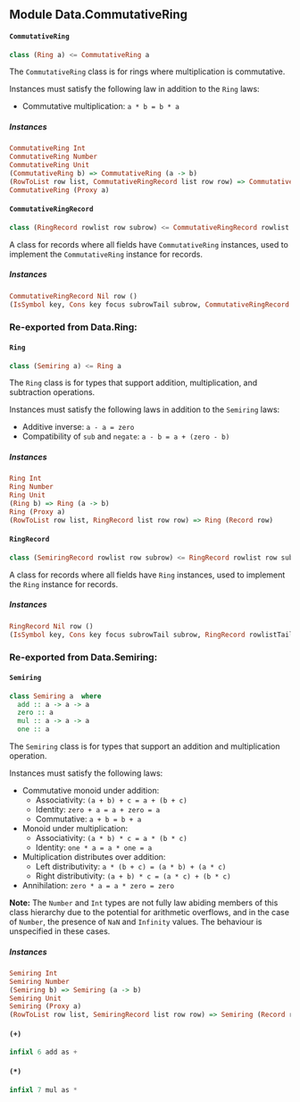 ## Module Data.CommutativeRing

#### `CommutativeRing`

``` purescript
class (Ring a) <= CommutativeRing a 
```

The `CommutativeRing` class is for rings where multiplication is
commutative.

Instances must satisfy the following law in addition to the `Ring`
laws:

- Commutative multiplication: `a * b = b * a`

##### Instances
``` purescript
CommutativeRing Int
CommutativeRing Number
CommutativeRing Unit
(CommutativeRing b) => CommutativeRing (a -> b)
(RowToList row list, CommutativeRingRecord list row row) => CommutativeRing (Record row)
CommutativeRing (Proxy a)
```

#### `CommutativeRingRecord`

``` purescript
class (RingRecord rowlist row subrow) <= CommutativeRingRecord rowlist row subrow | rowlist -> subrow
```

A class for records where all fields have `CommutativeRing` instances, used
to implement the `CommutativeRing` instance for records.

##### Instances
``` purescript
CommutativeRingRecord Nil row ()
(IsSymbol key, Cons key focus subrowTail subrow, CommutativeRingRecord rowlistTail row subrowTail, CommutativeRing focus) => CommutativeRingRecord (Cons key focus rowlistTail) row subrow
```


### Re-exported from Data.Ring:

#### `Ring`

``` purescript
class (Semiring a) <= Ring a 
```

The `Ring` class is for types that support addition, multiplication,
and subtraction operations.

Instances must satisfy the following laws in addition to the `Semiring`
laws:

- Additive inverse: `a - a = zero`
- Compatibility of `sub` and `negate`: `a - b = a + (zero - b)`

##### Instances
``` purescript
Ring Int
Ring Number
Ring Unit
(Ring b) => Ring (a -> b)
Ring (Proxy a)
(RowToList row list, RingRecord list row row) => Ring (Record row)
```

#### `RingRecord`

``` purescript
class (SemiringRecord rowlist row subrow) <= RingRecord rowlist row subrow | rowlist -> subrow
```

A class for records where all fields have `Ring` instances, used to
implement the `Ring` instance for records.

##### Instances
``` purescript
RingRecord Nil row ()
(IsSymbol key, Cons key focus subrowTail subrow, RingRecord rowlistTail row subrowTail, Ring focus) => RingRecord (Cons key focus rowlistTail) row subrow
```

### Re-exported from Data.Semiring:

#### `Semiring`

``` purescript
class Semiring a  where
  add :: a -> a -> a
  zero :: a
  mul :: a -> a -> a
  one :: a
```

The `Semiring` class is for types that support an addition and
multiplication operation.

Instances must satisfy the following laws:

- Commutative monoid under addition:
  - Associativity: `(a + b) + c = a + (b + c)`
  - Identity: `zero + a = a + zero = a`
  - Commutative: `a + b = b + a`
- Monoid under multiplication:
  - Associativity: `(a * b) * c = a * (b * c)`
  - Identity: `one * a = a * one = a`
- Multiplication distributes over addition:
  - Left distributivity: `a * (b + c) = (a * b) + (a * c)`
  - Right distributivity: `(a + b) * c = (a * c) + (b * c)`
- Annihilation: `zero * a = a * zero = zero`

**Note:** The `Number` and `Int` types are not fully law abiding
members of this class hierarchy due to the potential for arithmetic
overflows, and in the case of `Number`, the presence of `NaN` and
`Infinity` values. The behaviour is unspecified in these cases.

##### Instances
``` purescript
Semiring Int
Semiring Number
(Semiring b) => Semiring (a -> b)
Semiring Unit
Semiring (Proxy a)
(RowToList row list, SemiringRecord list row row) => Semiring (Record row)
```

#### `(+)`

``` purescript
infixl 6 add as +
```

#### `(*)`

``` purescript
infixl 7 mul as *
```


